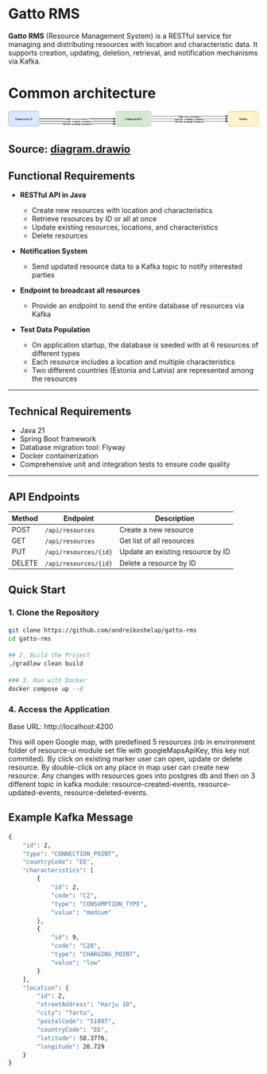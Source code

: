 # Gatto RMS

**Gatto RMS** (Resource Management System) is a RESTful service for managing and distributing resources with location and characteristic data. It supports creation, updating, deletion, retrieval, and notification mechanisms via Kafka.

# Common architecture

![UI->Gateway->Kafka Diagram](kafka-gateway.png)

Source: [diagram.drawio](kafka-gateway.drawio)
---

##  Functional Requirements

- **RESTful API in Java**
    - Create new resources with location and characteristics
    - Retrieve resources by ID or all at once
    - Update existing resources, locations, and characteristics
    - Delete resources

- **Notification System**
    - Send updated resource data to a Kafka topic to notify interested parties

- **Endpoint to broadcast all resources**
    - Provide an endpoint to send the entire database of resources via Kafka

- **Test Data Population**
    - On application startup, the database is seeded with at 6 resources of different types
    - Each resource includes a location and multiple characteristics
    - Two different countries (Estonia and Latvia) are represented among the resources

---

##  Technical Requirements

- Java 21
- Spring Boot framework
- Database migration tool: Flyway
- Docker containerization
- Comprehensive unit and integration tests to ensure code quality

---

## API Endpoints

| Method | Endpoint               | Description                           |
|--------|------------------------|---------------------------------------| 
| POST   | `/api/resources`       | Create a new resource                 |
| GET    | `/api/resources`       | Get list of all resources             |
| PUT    | `/api/resources/{id}`  | Update an existing resource by ID     |
| DELETE | `/api/resources/{id}`  | Delete a resource by ID               |

##  Quick Start

### 1. Clone the Repository

```bash
git clone https://github.com/andreikoshelap/gatto-rms
cd gatto-rms

## 2. Build the Project
./gradlew clean build

### 3. Run with Docker
docker compose up --d
```

### 4. Access the Application
Base URL: http://localhost:4200

This will open Google map, with predefined 5 resources (nb in environment folder of resource-ui module set
file with googleMapsApiKey, this key not commited).
By click on existing marker user can open, update or delete resource.
By double-click on any place in map user can create new resource. 
Any changes with resources goes into
postgres db and then on 3 different topic in kafka module: resource-created-events, resource-updated-events,
resource-deleted-events.

## Example Kafka Message


```bash
{
	"id": 2,
	"type": "CONNECTION_POINT",
	"countryCode": "EE",
	"characteristics": [
		{
			"id": 2,
			"code": "C2",
			"type": "CONSUMPTION_TYPE",
			"value": "medium"
		},
		{
			"id": 9,
			"code": "C20",
			"type": "CHARGING_POINT",
			"value": "low"
		}
	],
	"location": {
		"id": 2,
		"streetAddress": "Harju 10",
		"city": "Tartu",
		"postalCode": "51007",
		"countryCode": "EE",
		"latitude": 58.3776,
		"longitude": 26.729
	}
}
```
